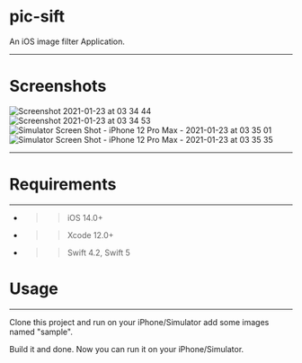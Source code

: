# pic-sift

An iOS image filter Application. 
********************************
# Screenshots

![Screenshot 2021-01-23 at 03 34 44](https://user-images.githubusercontent.com/42433776/105553835-2d9adc80-5d2c-11eb-8d18-9d4c77377ca0.png)
![Screenshot 2021-01-23 at 03 34 53](https://user-images.githubusercontent.com/42433776/105553842-32f82700-5d2c-11eb-9e99-da0daffc1d11.png)
![Simulator Screen Shot - iPhone 12 Pro Max - 2021-01-23 at 03 35 01](https://user-images.githubusercontent.com/42433776/105553845-34295400-5d2c-11eb-8403-0c2219f6558b.png)
![Simulator Screen Shot - iPhone 12 Pro Max - 2021-01-23 at 03 35 35](https://user-images.githubusercontent.com/42433776/105553846-35f31780-5d2c-11eb-943d-58079463c2f3.png)
********************************

# Requirements
--------------

- >> iOS 14.0+
- >> Xcode 12.0+
- >> Swift 4.2, Swift 5

# Usage
-------

Clone this project and run on your iPhone/Simulator add some images named "sample".

Build it and done. Now you can run it on your iPhone/Simulator.

